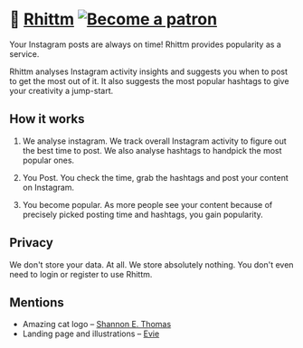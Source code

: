 # 🎉 [Rhittm](https://rhittm.github.io) [![Become a patron](https://miloslav.website/patreon.svg)](https://www.patreon.com/uyouthe)

Your Instagram posts are always on time! Rhittm provides popularity as a service.

Rhittm analyses Instagram activity insights and suggests you when to post to get the most out of it. It also suggests the most popular hashtags to give your creativity a jump-start.

## How it works

1. We analyse instagram. We track overall Instagram activity to figure out the best time to post. We also analyse hashtags to handpick the most popular ones.

2. You Post. You check the time, grab the hashtags and post your content on Instagram.

3. You become popular. As more people see your content because of precisely picked posting time and hashtags, you gain popularity.

## Privacy

We don't store your data. At all. We store absolutely nothing. You don't even need to login or register to use Rhittm.

## Mentions

 - Amazing cat logo – [Shannon E. Thomas](https://www.toicon.com/authors/shannon)
 - Landing page and illustrations – [Evie](https://undraw.co/)
